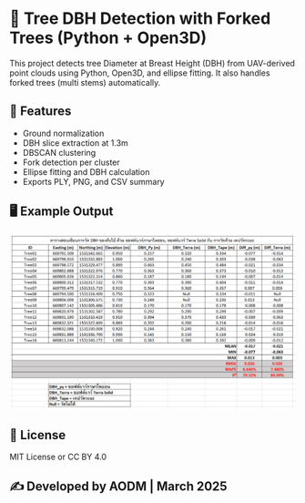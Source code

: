 # 🌳 Tree DBH Detection with Forked Trees (Python + Open3D)

This project detects tree Diameter at Breast Height (DBH) from UAV-derived point clouds using Python, Open3D, and ellipse fitting. 
It also handles forked trees (multi stems) automatically.

## 📂 Features
- Ground normalization
- DBH slice extraction at 1.3m
- DBSCAN clustering
- Fork detection per cluster
- Ellipse fitting and DBH calculation
- Exports PLY, PNG, and CSV summary

## 🖥 Example Output
![Sample Output](figures/comparison_table.png)

## 📜 License
MIT License or CC BY 4.0

## ✍ Developed by AODM | March 2025
